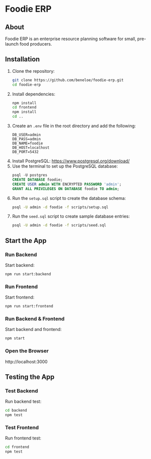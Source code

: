# Foodie ERP

## About
Foodie ERP is an enterprise resource planning software for small, pre-launch food producers.

## Installation
1. Clone the repository:
    ```sh
    git clone https://github.com/beneloe/foodie-erp.git
    cd foodie-erp
    ```
2. Install dependencies:
    ```sh
    npm install
    cd frontend
    npm install
    cd ..
    ```
3. Create an `.env` file in the root directory and add the following:
    ```env
    DB_USER=admin
    DB_PASS=admin
    DB_NAME=foodie
    DB_HOST=localhost
    DB_PORT=5432
    ```
4. Install PostgreSQL: https://www.postgresql.org/download/
5. Use the terminal to set up the PostgreSQL database:
    ```sql
    psql -U postgres
    CREATE DATABASE foodie;
    CREATE USER admin WITH ENCRYPTED PASSWORD 'admin';
    GRANT ALL PRIVILEGES ON DATABASE foodie TO admin;
    ```
6. Run the `setup.sql` script to create the database schema:
    ```sh
    psql -U admin -d foodie -f scripts/setup.sql
    ```
7. Run the `seed.sql` script to create sample database entries:
    ```sh
    psql -U admin -d foodie -f scripts/seed.sql
    ```

## Start the App

### Run Backend
Start backend:
```sh
npm run start:backend
```

### Run Frontend
Start frontend:
```sh
npm run start:frontend
```

### Run Backend & Frontend
Start backend and frontend:
```sh
npm start
```

### Open the Browser
http://localhost:3000

## Testing the App

### Test Backend
Run backend test:
```sh
cd backend
npm test
```

### Test Frontend
Run frontend test:
```sh
cd frontend
npm test
```
